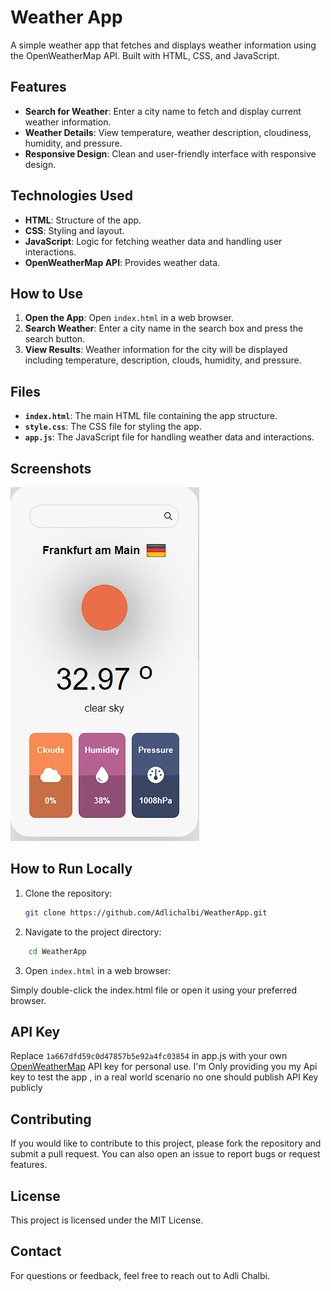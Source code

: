# Weather App

A simple weather app that fetches and displays weather information using the OpenWeatherMap API. Built with HTML, CSS, and JavaScript.

## Features

- **Search for Weather**: Enter a city name to fetch and display current weather information.
- **Weather Details**: View temperature, weather description, cloudiness, humidity, and pressure.
- **Responsive Design**: Clean and user-friendly interface with responsive design.

## Technologies Used

- **HTML**: Structure of the app.
- **CSS**: Styling and layout.
- **JavaScript**: Logic for fetching weather data and handling user interactions.
- **OpenWeatherMap API**: Provides weather data.

## How to Use

1. **Open the App**: Open `index.html` in a web browser.
2. **Search Weather**: Enter a city name in the search box and press the search button.
3. **View Results**: Weather information for the city will be displayed including temperature, description, clouds, humidity, and pressure.

## Files

- **`index.html`**: The main HTML file containing the app structure.
- **`style.css`**: The CSS file for styling the app.
- **`app.js`**: The JavaScript file for handling weather data and interactions.

## Screenshots

![Weather App Screenshot](./screenshots//image.png)

## How to Run Locally

1. Clone the repository:

   ```bash
   git clone https://github.com/Adlichalbi/WeatherApp.git
   ```
2. Navigate to the project directory:
```bash
    cd WeatherApp
```  

3. Open `index.html` in a web browser:

Simply double-click the index.html file or open it using your preferred browser.

## API Key

Replace `1a667dfd59c0d47857b5e92a4fc03854` in app.js with your own [OpenWeatherMap](https://openweathermap.org/) API key for personal use.
I'm Only providing you my Api key to test the app , in a real world scenario no one should publish API Key publicly

## Contributing
If you would like to contribute to this project, please fork the repository and submit a pull request. You can also open an issue to report bugs or request features.
## License
This project is licensed under the MIT License.
## Contact
For questions or feedback, feel free to reach out to Adli Chalbi.